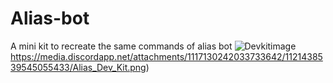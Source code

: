 # Alias-bot
A mini kit to recreate the same commands of alias bot
![Devkitimage](https://media.discordapp.net/attachments/1117130242033733642/1121438539545055433/Alias_Dev_Kit.png)https://media.discordapp.net/attachments/1117130242033733642/1121438539545055433/Alias_Dev_Kit.png)
